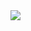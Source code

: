 <img src = "https://www.vectorlogo.zone/logos/w3_html5/w3_html5-icon.svg" href =https://www.w3.org/html>
